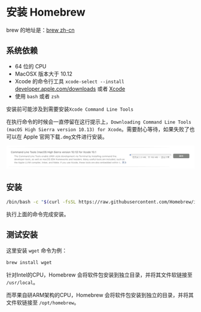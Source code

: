 # 安装 Homebrew

brew 的地址是：[brew zh-cn](https://brew.sh/index_zh-cn)

## 系统依赖

- 64 位的 CPU
- MacOSX 版本大于 10.12
- Xcode 的命令行工具 `xcode-select --install` [developer.apple.com/downloads](https://developer.apple.com/downloads) 或者 [Xcode](https://itunes.apple.com/us/app/xcode/id497799835)
- 使用 `bash` 或者 `zsh`

安装前可能涉及到需要安装`Xcode Command Line Tools`

在执行命令的时候会一直停留在这行提示上，`Downloading Command Line Tools (macOS High Sierra version 10.13) for Xcode`。需要耐心等待，如果失败了也可以在 Apple 官网下载`.dmg`文件进行安装。

![An image](images/homebrew/xcode-command-line-tools.png)

## 安装

```bash
/bin/bash -c "$(curl -fsSL https://raw.githubusercontent.com/Homebrew/install/HEAD/install.sh)"
```

执行上面的命令完成安装。

## 测试安装

这里安装 `wget` 命令为例：

```bash
brew install wget
```

针对Intel的CPU，Homebrew 会将软件包安装到独立目录，并将其文件软链接至 `/usr/local`。

而苹果自研ARM架构的CPU，Homebrew 会将软件包安装到独立的目录，并将其文件软链接至 `/opt/homebrew`。
